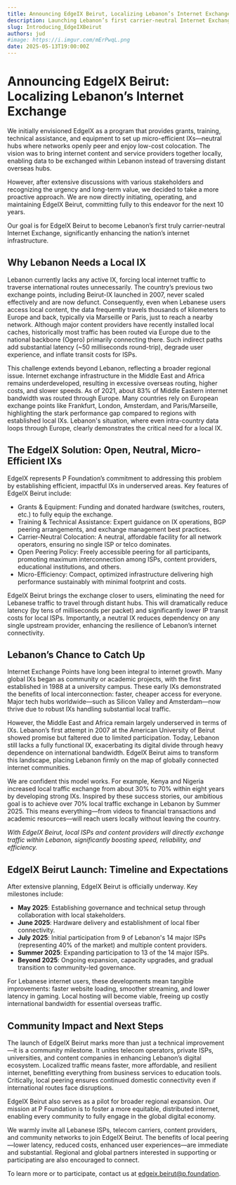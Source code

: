 ```yaml
---
title: Announcing EdgeIX Beirut, Localizing Lebanon’s Internet Exchange
description: Launching Lebanon’s first carrier-neutral Internet Exchange Point to localize traffic and dramatically improve internet performance.
slug: Introducing_EdgeIXBeirut
authors: jud
#image: https://i.imgur.com/mErPwqL.png
date: 2025-05-13T19:00:00Z
---
```


# Announcing EdgeIX Beirut: Localizing Lebanon’s Internet Exchange

We initially envisioned EdgeIX as a program that provides grants, training, technical assistance, and equipment to set up micro-efficient IXs—neutral hubs where networks openly peer and enjoy low-cost colocation. The vision was to bring internet content and service providers together locally, enabling data to be exchanged within Lebanon instead of traversing distant overseas hubs.

<!--truncate-->

However, after extensive discussions with various stakeholders and recognizing the urgency and long-term value, we decided to take a more proactive approach. We are now directly initiating, operating, and maintaining EdgeIX Beirut, committing fully to this endeavor for the next 10 years.

Our goal is for EdgeIX Beirut to become Lebanon’s first truly carrier-neutral Internet Exchange, significantly enhancing the nation’s internet infrastructure.

## Why Lebanon Needs a Local IX

Lebanon currently lacks any active IX, forcing local internet traffic to traverse international routes unnecessarily. The country’s previous two exchange points, including Beirut-IX launched in 2007, never scaled effectively and are now defunct. Consequently, even when Lebanese users access local content, the data frequently travels thousands of kilometers to Europe and back, typically via Marseille or Paris, just to reach a nearby network. Although major content providers have recently installed local caches, historically most traffic has been routed via Europe due to the national backbone (Ogero) primarily connecting there. Such indirect paths add substantial latency (\~50 milliseconds round-trip), degrade user experience, and inflate transit costs for ISPs.

This challenge extends beyond Lebanon, reflecting a broader regional issue. Internet exchange infrastructure in the Middle East and Africa remains underdeveloped, resulting in excessive overseas routing, higher costs, and slower speeds. As of 2021, about 83% of Middle Eastern internet bandwidth was routed through Europe. Many countries rely on European exchange points like Frankfurt, London, Amsterdam, and Paris/Marseille, highlighting the stark performance gap compared to regions with established local IXs. Lebanon's situation, where even intra-country data loops through Europe, clearly demonstrates the critical need for a local IX.

## The EdgeIX Solution: Open, Neutral, Micro-Efficient IXs

EdgeIX represents P Foundation’s commitment to addressing this problem by establishing efficient, impactful IXs in underserved areas. Key features of EdgeIX Beirut include:

- Grants & Equipment: Funding and donated hardware (switches, routers, etc.) to fully equip the exchange.
- Training & Technical Assistance: Expert guidance on IX operations, BGP peering arrangements, and exchange management best practices.
- Carrier-Neutral Colocation: A neutral, affordable facility for all network operators, ensuring no single ISP or telco dominates.
- Open Peering Policy: Freely accessible peering for all participants, promoting maximum interconnection among ISPs, content providers, educational institutions, and others.
- Micro-Efficiency: Compact, optimized infrastructure delivering high performance sustainably with minimal footprint and costs.

EdgeIX Beirut brings the exchange closer to users, eliminating the need for Lebanese traffic to travel through distant hubs. This will dramatically reduce latency (by tens of milliseconds per packet) and significantly lower IP transit costs for local ISPs. Importantly, a neutral IX reduces dependency on any single upstream provider, enhancing the resilience of Lebanon’s internet connectivity.

## Lebanon’s Chance to Catch Up

Internet Exchange Points have long been integral to internet growth. Many global IXs began as community or academic projects, with the first established in 1988 at a university campus. These early IXs demonstrated the benefits of local interconnection: faster, cheaper access for everyone. Major tech hubs worldwide—such as Silicon Valley and Amsterdam—now thrive due to robust IXs handling substantial local traffic.

However, the Middle East and Africa remain largely underserved in terms of IXs. Lebanon’s first attempt in 2007 at the American University of Beirut showed promise but faltered due to limited participation. Today, Lebanon still lacks a fully functional IX, exacerbating its digital divide through heavy dependence on international bandwidth. EdgeIX Beirut aims to transform this landscape, placing Lebanon firmly on the map of globally connected internet communities.

We are confident this model works. For example, Kenya and Nigeria increased local traffic exchange from about 30% to 70% within eight years by developing strong IXs. Inspired by these success stories, our ambitious goal is to achieve over 70% local traffic exchange in Lebanon by Summer 2025. This means everything—from videos to financial transactions and academic resources—will reach users locally without leaving the country.

_With EdgeIX Beirut, local ISPs and content providers will directly exchange traffic within Lebanon, significantly boosting speed, reliability, and efficiency._

## EdgeIX Beirut Launch: Timeline and Expectations

After extensive planning, EdgeIX Beirut is officially underway. Key milestones include:

- **May 2025**: Establishing governance and technical setup through collaboration with local stakeholders.
- **June 2025**: Hardware delivery and establishment of local fiber connectivity.
- **July 2025**: Initial participation from 9 of Lebanon's 14 major ISPs (representing 40% of the market) and multiple content providers.
- **Summer 2025**: Expanding participation to 13 of the 14 major ISPs.
- **Beyond 2025**: Ongoing expansion, capacity upgrades, and gradual transition to community-led governance.

For Lebanese internet users, these developments mean tangible improvements: faster website loading, smoother streaming, and lower latency in gaming. Local hosting will become viable, freeing up costly international bandwidth for essential overseas traffic.

## Community Impact and Next Steps

The launch of EdgeIX Beirut marks more than just a technical improvement—it is a community milestone. It unites telecom operators, private ISPs, universities, and content companies in enhancing Lebanon’s digital ecosystem. Localized traffic means faster, more affordable, and resilient internet, benefitting everything from business services to education tools. Critically, local peering ensures continued domestic connectivity even if international routes face disruptions.

EdgeIX Beirut also serves as a pilot for broader regional expansion. Our mission at P Foundation is to foster a more equitable, distributed internet, enabling every community to fully engage in the global digital economy.

We warmly invite all Lebanese ISPs, telecom carriers, content providers, and community networks to join EdgeIX Beirut. The benefits of local peering—lower latency, reduced costs, enhanced user experiences—are immediate and substantial. Regional and global partners interested in supporting or participating are also encouraged to connect.

To learn more or to participate, contact us at [edgeix.beirut@p.foundation](mailto:edgeix.beirut@p.foundation).

